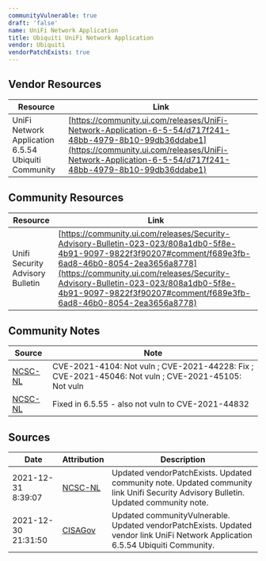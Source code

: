 ```yaml
---
communityVulnerable: true
draft: 'false'
name: UniFi Network Application
title: Ubiquiti UniFi Network Application
vendor: Ubiquiti
vendorPatchExists: true
---
```


## Vendor Resources
| Resource | Link |
| --- | --- |
| UniFi Network Application 6.5.54  Ubiquiti Community | [https://community.ui.com/releases/UniFi-Network-Application-6-5-54/d717f241-48bb-4979-8b10-99db36ddabe1](https://community.ui.com/releases/UniFi-Network-Application-6-5-54/d717f241-48bb-4979-8b10-99db36ddabe1) |

## Community Resources
| Resource | Link |
| --- | --- |
| Unifi Security Advisory Bulletin | [https://community.ui.com/releases/Security-Advisory-Bulletin-023-023/808a1db0-5f8e-4b91-9097-9822f3f90207#comment/f689e3fb-6ad8-46b0-8054-2ea3656a8778](https://community.ui.com/releases/Security-Advisory-Bulletin-023-023/808a1db0-5f8e-4b91-9097-9822f3f90207#comment/f689e3fb-6ad8-46b0-8054-2ea3656a8778) |

## Community Notes
| Source | Note |
| --- | --- |
| [NCSC-NL](https://github.com/NCSC-NL/log4shell/blob/main/software/README.md) | CVE-2021-4104: Not vuln ; CVE-2021-44228: Fix ; CVE-2021-45046: Not vuln ; CVE-2021-45105: Not vuln </ul> |
| [NCSC-NL](https://github.com/NCSC-NL/log4shell/blob/main/software/README.md) | Fixed in 6.5.55 - also not vuln to CVE-2021-44832 |

## Sources
| Date | Attribution | Description |
| --- | --- | --- |
| 2021-12-31 8:39:07 | [NCSC-NL](https://github.com/NCSC-NL/log4shell/blob/main/software/README.md) | Updated vendorPatchExists. Updated community note. Updated community link Unifi Security Advisory Bulletin. Updated community note.  |
| 2021-12-30 21:31:50 | [CISAGov](https://raw.githubusercontent.com/cisagov/log4j-affected-db/develop/README.md) | Updated communityVulnerable. Updated vendorPatchExists. Updated vendor link UniFi Network Application 6.5.54  Ubiquiti Community.  |
